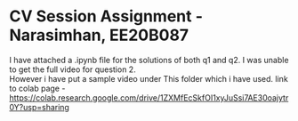 # CV Session Assignment - Narasimhan, EE20B087
I have attached a .ipynb file for the solutions of both q1 and q2. I was unable to get the full video for question 2.   
However i have put a sample video under This folder which i have used.
link to colab page - https://colab.research.google.com/drive/1ZXMfEcSkfOI1xyJuSsi7AE30oajytr0Y?usp=sharing
